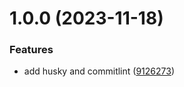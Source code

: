 # 1.0.0 (2023-11-18)


### Features

* add husky and commitlint ([9126273](https://github.com/linycken013127/release-auto/commit/91262732166b2a347528247ef26beae3003c4391))
